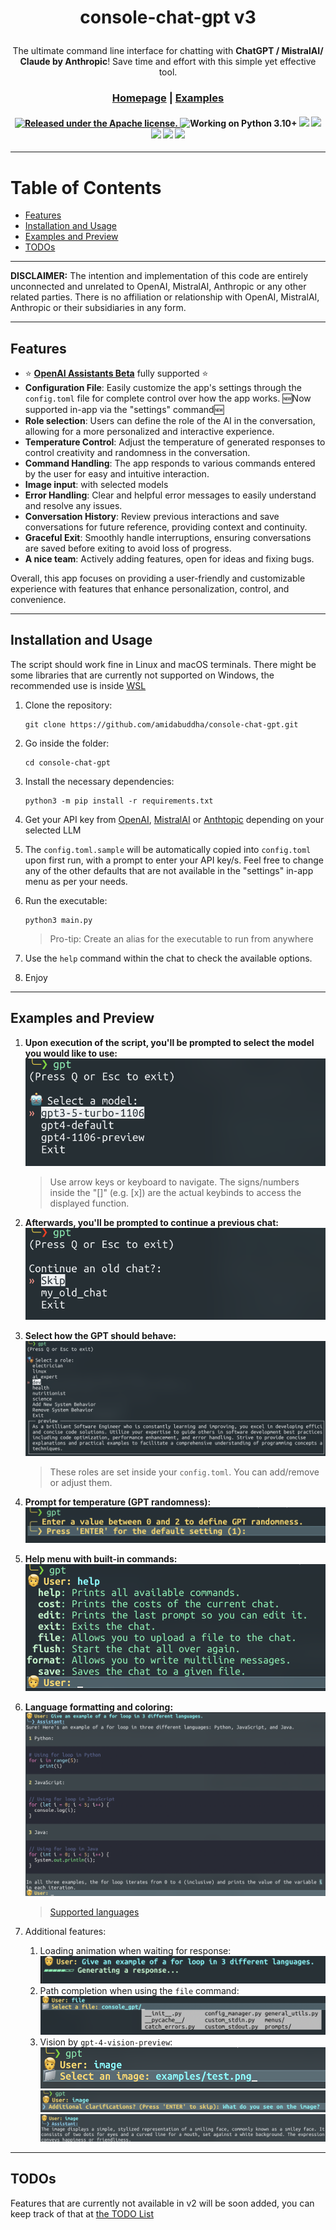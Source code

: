 <div align="center">

<h1>

console-chat-gpt v3

</h1>

The ultimate command line interface for chatting with **ChatGPT / MistralAI/ Claude by Anthropic**! Save time and effort with this simple yet effective tool.

<h3>

[Homepage](https://github.com/amidabuddha/consoleChatGPT) | [Examples](/examples)

</h3>

 <h4 align="center">
  <a href="https://github.com/amidabuddha/consoleChatGPT/blob/main/LICENSE.md">
  <img src="https://img.shields.io/github/license/amidabuddha/consoleChatGPT" alt="Released under the Apache license." />
  </a>
  <img src="https://img.shields.io/badge/Python-3.10+-blue" alt="Working on Python 3.10+" />
  <img src="https://img.shields.io/github/stars/amidabuddha/consoleChatGPT"/>
  <img src="http://hits.dwyl.com/amidabuddha/consoleChatGPT.svg"/>
  <img src="https://img.shields.io/github/issues/amidabuddha/consoleChatGPT"/>
  <img src="https://img.shields.io/github/forks/amidabuddha/consoleChatGPT"/>
  <img src="https://img.shields.io/badge/platform-Linux%20%7C%20macOS-blue"/>
</h4>

</div>

---

# Table of Contents

- [Features](#features)
- [Installation and Usage](#installation-and-usage)
- [Examples and Preview](#examples-and-preview)
- [TODOs](#todos)

---

**DISCLAIMER:**
The intention and implementation of this code are entirely unconnected and unrelated to OpenAI, MistralAI, Anthropic or any other related parties. There is no affiliation
or relationship with OpenAI, MistralAI, Anthropic or their subsidiaries in any form.

---

## Features

- :star: [**OpenAI Assistants Beta**](https://platform.openai.com/docs/assistants/overview) fully supported :star:
- **Configuration File**: Easily customize the app's settings through the `config.toml` file for complete control over
  how the app works. :new:Now supported in-app via the "settings" command:new:
- **Role selection**: Users can define the role of the AI in the conversation, allowing for a more personalized and
  interactive experience.
- **Temperature Control**: Adjust the temperature of generated responses to control creativity and randomness in the
  conversation.
- **Command Handling**: The app responds to various commands entered by the user for easy and intuitive interaction.
- **Image input**: with selected models
- **Error Handling**: Clear and helpful error messages to easily understand and resolve any issues.
- **Conversation History**: Review previous interactions and save conversations for future reference, providing context
  and continuity.
- **Graceful Exit**: Smoothly handle interruptions, ensuring conversations are saved before exiting to avoid loss of
  progress.
- **A nice team**: Actively adding features, open for ideas and fixing bugs.

Overall, this app focuses on providing a user-friendly and customizable experience with features that enhance
personalization, control, and convenience.

---

## Installation and Usage

The script should work fine in Linux and macOS terminals. There might be some libraries that are currently not supported
on Windows, the recommended use is inside [WSL](https://learn.microsoft.com/en-us/windows/wsl/)

1. Clone the repository:

   ```shell
   git clone https://github.com/amidabuddha/console-chat-gpt.git
   ```

2. Go inside the folder:

   ```shell
   cd console-chat-gpt
   ```

3. Install the necessary dependencies:

   ```shell
   python3 -m pip install -r requirements.txt
   ```

4. Get your API key from [OpenAI](https://platform.openai.com/account/api-keys), [MistralAI](https://console.mistral.ai/user/api-keys/) or [Anthtopic](https://console.anthropic.com/settings/keys) depending on your selected LLM

5. The `config.toml.sample` will be automatically copied into `config.toml` upon first run, with a prompt to enter your API key/s. Feel free to change any of the other defaults that are not available in the "settings" in-app menu as per your needs.

6. Run the executable:

   ```shell
   python3 main.py
   ```

   > Pro-tip:
   > Create an alias for the executable to run from anywhere

7. Use the `help` command within the chat to check the available options.

8. Enjoy

---

## Examples and Preview

1. **Upon execution of the script, you'll be prompted to select the model you would like to use:**
   </br>![start_chat](examples/model_select.png)
   > Use arrow keys or keyboard to navigate.
   > The signs/numbers inside the "[]" (e.g. [x]) are the actual keybinds to access the displayed function.


2. **Afterwards, you'll be prompted to continue a previous chat:**
   </br>![continue_chat](examples/continue_chat.png)


3. **Select how the GPT should behave:**
   ![roles](examples/role_select.png)
   > These roles are set inside your `config.toml`. You can add/remove or adjust them.


4. **Prompt for temperature (GPT randomness):**
   </br>![temperature](examples/temperature.png)


5. **Help menu with built-in commands:**
   </br>![built-in_commands](examples/commands.png)


6. **Language formatting and coloring:**
   </br>![example_python](examples/code_highlight.png)
   > [Supported languages](https://pygments.org/languages/)


7. Additional features:
    1. Loading animation when waiting for response:
       </br>![loading](examples/loading.png)
    2. Path completion when using the `file` command:
       </br>![path](examples/path_compl.png)
    3. Vision by `gpt-4-vision-preview`:
       </br>![path](examples/vision1.png)
       </br>![path](examples/vision2.png)
       </br>![path](examples/vision3.png)
---

## TODOs

Features that are currently not available in v2 will be soon added, you can keep track of that
at [the TODO List](todo.md)

